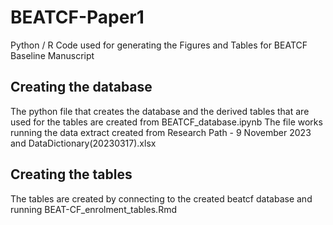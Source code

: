 # BEATCF-Paper1
Python / R Code used for generating the Figures and Tables for BEATCF Baseline Manuscript 

## Creating the database
The python file that creates the database and the derived tables that are used for the tables are created from BEATCF_database.ipynb
The file works running the data extract created from Research Path - 9 November 2023 and DataDictionary(20230317).xlsx

## Creating the tables
The tables are created by connecting to the created beatcf database and running BEAT-CF_enrolment_tables.Rmd
